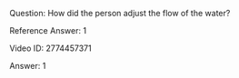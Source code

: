 Question: How did the person adjust the flow of the water?

Reference Answer: 1

Video ID: 2774457371

Answer: 1

